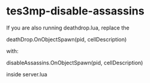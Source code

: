 # tes3mp-disable-assassins

If you are also running deathdrop.lua, replace the 

deathDrop.OnObjectSpawn(pid, cellDescription) 

with:

disableAssassins.OnObjectSpawn(pid, cellDescription)

inside server.lua
